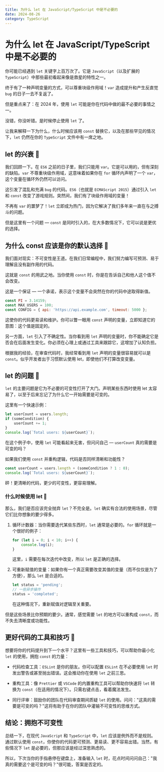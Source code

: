 ```yaml
---
title: 为什么 let 在 JavaScript/TypeScript 中是不必要的
date: 2024-08-26
category: TypeScript
---
```


# 为什么 let 在 JavaScript/TypeScript 中是不必要的

你可能已经遇到 `let` 关键字上百万次了。它是 `JavaScript`（以及扩展的 `TypeScript`）中那些最初看起来像是救星的特性之一。

终于有了一种声明变量的方式，可以尊重块级作用域！`var` 造成提升和产生反直觉 `bug` 的日子一去不复返了。

但是重点来了：在 2024 年，使用 `let` 可能是你在代码中做的最不必要的事情之一。

没错，你没听错。是时候停止使用 `let` 了。

让我来解释一下为什么，什么时候应该用 `const` 替换它，以及在那些罕见的情况下，`let` 仍然在你的 `TypeScript` 文件中有一席之地。

## let 的兴衰 🐑

我们回顾一下。在 `ES6` 之前的日子里，我们只能用 `var`。它是可以用的，但有深刻的缺陷。`var` 不尊重块级作用域，这意味着如果你在 `for` 循环内声明了一个 `var`，这个变量在循环外仍然可以访问。

这引发了混乱和充满 `bug` 的代码。`ES6`（也就是 `ECMAScript 2015`）通过引入 `let` 和 `const` 改变了游戏规则。突然间，我们有了块级作用域的变量！

不再有 `var` 的噩梦了！`let` 立即成为热门，因为它解决了我们多年来一直在与之搏斗的问题。

但是这里有一个问题 — `const` 是同时引入的，在大多数情况下，它可以说是更优的选择。

## 为什么 const 应该是你的默认选择 🐠

我们面对现实：不可变性是王道。在我们日常编程中，我们努力编写可预测、易于理解且没有副作用的代码。

这就是 `const` 的用武之地。当你使用 `const` 时，你是在告诉自己和他人这个值不会改变。

这是一个保证 — 一个承诺，表示这个变量不会突然在你的代码中途取得新值。

```javascript
const PI = 3.14159;
const MAX_USERS = 100;
const CONFIG = { api: 'https://api.example.com', timeout: 5000 };
```

这使你的代码更易读和维护。你可以瞥一眼用 `const` 声明的变量，立即知道它的意图：这个值是固定的。

另一方面，`let` 引入了不确定性。当你看到用 `let` 声明的变量时，你不能确定它是否会在后面发生变化。你必须在心理上或通过工具来跟踪它，这增加了认知负担。

根据我的经验，在审查代码时，我经常看到用 `let` 声明的变量很容易就可以是 `const`。似乎开发者出于习惯默认使用 let，即使他们不打算改变变量。

## let 的问题 🐲

`let` 的主要问题是它为不必要的可变性打开了大门。声明某些东西时使用 let 太容易了，以至于后来忘记了为什么它一开始需要是可变的。

这里有一个快速示例：

```javascript
let userCount = users.length;
if (someCondition) {
    userCount += 1;
}
console.log(`Total users: ${userCount}`);
```

在这个例子中，使用 `let` 可能看起来无害，但问问自己 — `userCount` 真的需要是可变的吗？

如果我们使用 `const` 并重构逻辑，代码是否同样清晰和功能性？

```javascript
const userCount = users.length + (someCondition ? 1 : 0);
console.log(`Total users: ${userCount}`);
```

砰！更清晰的代码，更少的可变性，更容易理解。

### 什么时候使用 let 🎒

那么，我们是否应该完全抛弃 `let`？不完全是。`let` 确实有合法的使用场景，尽管它们比你想象的要少得多。

1. 循环计数器：当你需要迭代某些东西时，`let` 通常是必要的。`for` 循环就是一个很好的例子：

    ```javascript
    for (let i = 0; i < 10; i++) {
        console.log(i);
    }
    ```
    
    这里，`i` 需要在每次迭代中改变，所以 `let` 是正确的选择。

2. 可重新赋值的变量：如果你有一个真正需要改变其值的变量（而不仅仅是为了方便），那么 `let` 是合适的。

    ```javascript
    let status = 'pending';
    // 一些异步操作
    status = 'completed';
    ```
    
    在这种情况下，重新赋值对逻辑至关重要。

但是这些场景比你预期的要少。通常，感觉需要 `let` 的地方可以重构成 `const`，而不失去清晰度或功能性。

## 更好代码的工具和技巧 🎥

想要将你的代码提升到下一个水平？这里有一些工具和技巧，可以帮助你最小化 `let` 的使用，拥抱 `const` 的力量：

- 代码检查工具：`ESLint` 是你的朋友。你可以配置 `ESLint` 在不必要使用 `let` 时发出警告或甚至抛出错误。这会推动你在使用 `let` 之前三思。

- 重构工具：像 `Prettier` 或 `VSCode` 的内置重构工具可以帮助你快速将 `let` 转换为 `const`（在适用的情况下）。只需右键点击，看着魔法发生。

- 同行评审：鼓励你的团队在代码审查期间质疑 `let` 的使用。问问："这真的需要是可变的吗？"这将有助于在你的团队中灌输不可变性的思维方式。

## 结论：拥抱不可变性

总结一下，在现代 `JavaScript` 和 `TypeScript` 中，`let` 应该是例外而不是规则。通过默认使用 `const`，你使你的代码更可预测、更易读、更不容易出错。当然，有些情况下 `let` 是必要的，但那应该是经过深思熟虑的。

所以，下次当你的手指悬停在键盘上，准备输入 `let` 时，花点时间问问自己："我真的需要这个是可变的吗？"很可能，答案是否定的。
